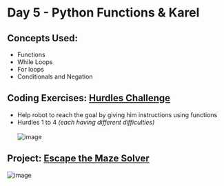 # Day 5 - Python Functions & Karel
## Concepts Used:
- Functions
- While Loops
- For loops
- Conditionals and Negation

## Coding Exercises: [Hurdles Challenge](https://github.com/xialuna/100-Days-of-Python/tree/main/Beginner%20(Day%201-14)/Day%206%20-%20Escape%20the%20Maze%20Solver/Coding%20Exercises%20-%20Hurdles%20Loop)
- Help robot to reach the goal by giving him instructions using functions
- Hurdles 1 to 4 _(each having different difficulties)_<br/>
<br/>![image](https://github.com/xialuna/100-Days-of-Python/assets/115876263/3f8cdf30-5ee4-41d5-af99-3b1c4740bef3)

## Project: [Escape the Maze Solver](https://github.com/xialuna/100-Days-of-Python/blob/main/Beginner%20(Day%201-14)/Day%206%20-%20Escape%20the%20Maze%20Solver/Main%20Project/MazeEscapeSolver.py)
  ![image](https://github.com/xialuna/100-Days-of-Python/assets/115876263/ab284824-e5f6-4859-8dae-d341091d865a)
